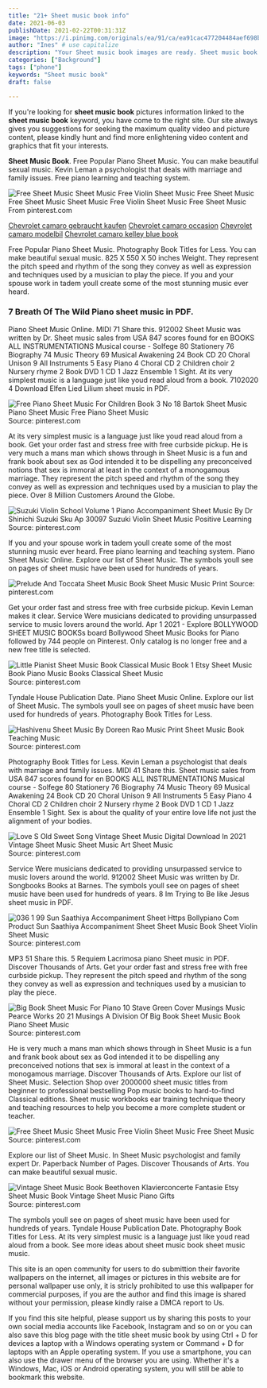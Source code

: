 ```yaml
---
title: "21+ Sheet music book info"
date: 2021-06-03
publishDate: 2021-02-22T00:31:31Z
image: "https://i.pinimg.com/originals/ea/91/ca/ea91cac477204484aef698b2a4175f99.jpg"
author: "Ines" # use capitalize
description: "Your Sheet music book images are ready. Sheet music book are a topic that is being searched for and liked by netizens today. You can Find and Download the Sheet music book files here. Find and Download all royalty-free images."
categories: ["Background"]
tags: ["phone"]
keywords: "Sheet music book"
draft: false

---
```


If you're looking for **sheet music book** pictures information linked to the **sheet music book** keyword, you have come to the right  site.  Our site always  gives you  suggestions  for seeking  the maximum  quality video and picture  content, please kindly hunt and find more enlightening video content and graphics  that fit your interests.

**Sheet Music Book**. Free Popular Piano Sheet Music. You can make beautiful sexual music. Kevin Leman a psychologist that deals with marriage and family issues. Free piano learning and teaching system.

![Free Sheet Music Sheet Music Free Violin Sheet Music Free Sheet Music](https://i.pinimg.com/originals/b4/06/54/b4065454aacf68aab4525e1353cda7fd.jpg "Free Sheet Music Sheet Music Free Violin Sheet Music Free Sheet Music")
Free Sheet Music Sheet Music Free Violin Sheet Music Free Sheet Music From pinterest.com

[Chevrolet camaro gebraucht kaufen](/chevrolet-camaro-gebraucht-kaufen/)
[Chevrolet camaro occasion](/chevrolet-camaro-occasion/)
[Chevrolet camaro modelbil](/chevrolet-camaro-modelbil/)
[Chevrolet camaro kelley blue book](/chevrolet-camaro-kelley-blue-book/)

Free Popular Piano Sheet Music. Photography Book Titles for Less. You can make beautiful sexual music. 825 X 550 X 50 inches Weight. They represent the pitch speed and rhythm of the song they convey as well as expression and techniques used by a musician to play the piece. If you and your spouse work in tadem youll create some of the most stunning music ever heard.

### 7 Breath Of The Wild Piano sheet music in PDF.

Piano Sheet Music Online. MIDI 71 Share this. 912002 Sheet Music was written by Dr. Sheet music sales from USA 847 scores found for en BOOKS ALL INSTRUMENTATIONS Musical course - Solfege 80 Stationery 76 Biography 74 Music Theory 69 Musical Awakening 24 Book CD 20 Choral Unison 9 All Instruments 5 Easy Piano 4 Choral CD 2 Children choir 2 Nursery rhyme 2 Book DVD 1 CD 1 Jazz Ensemble 1 Sight. At its very simplest music is a language just like youd read aloud from a book. 7102020 4 Download Elfen Lied Lilium sheet music in PDF.


![Free Piano Sheet Music For Children Book 3 No 18 Bartok Sheet Music Piano Sheet Music Free Piano Sheet Music](https://i.pinimg.com/originals/b9/b8/e4/b9b8e47736d4808960bb4e4e0a45166b.jpg "Free Piano Sheet Music For Children Book 3 No 18 Bartok Sheet Music Piano Sheet Music Free Piano Sheet Music")
Source: pinterest.com

At its very simplest music is a language just like youd read aloud from a book. Get your order fast and stress free with free curbside pickup. He is very much a mans man which shows through in Sheet Music is a fun and frank book about sex as God intended it to be dispelling any preconceived notions that sex is immoral at least in the context of a monogamous marriage. They represent the pitch speed and rhythm of the song they convey as well as expression and techniques used by a musician to play the piece. Over 8 Million Customers Around the Globe.

![Suzuki Violin School Volume 1 Piano Accompaniment Sheet Music By Dr Shinichi Suzuki Sku Ap 30097 Suzuki Violin Sheet Music Positive Learning](https://i.pinimg.com/originals/27/c8/b1/27c8b1ac74cff87785c5044a49613da3.jpg "Suzuki Violin School Volume 1 Piano Accompaniment Sheet Music By Dr Shinichi Suzuki Sku Ap 30097 Suzuki Violin Sheet Music Positive Learning")
Source: pinterest.com

If you and your spouse work in tadem youll create some of the most stunning music ever heard. Free piano learning and teaching system. Piano Sheet Music Online. Explore our list of Sheet Music. The symbols youll see on pages of sheet music have been used for hundreds of years.

![Prelude And Toccata Sheet Music Book Sheet Music Music Print](https://i.pinimg.com/originals/df/bb/c9/dfbbc9cb657a80e42127556a29986e1e.jpg "Prelude And Toccata Sheet Music Book Sheet Music Music Print")
Source: pinterest.com

Get your order fast and stress free with free curbside pickup. Kevin Leman makes it clear. Service Were musicians dedicated to providing unsurpassed service to music lovers around the world. Apr 1 2021 - Explore BOLLYWOOD SHEET MUSIC BOOKSs board Bollywood Sheet Music Books for Piano followed by 744 people on Pinterest. Only catalog is no longer free and a new free title is selected.

![Little Pianist Sheet Music Book Classical Music Book 1 Etsy Sheet Music Book Piano Music Books Classical Sheet Music](https://i.pinimg.com/originals/bc/e9/3a/bce93a8be6ccb68de99eae4e2c7a1801.jpg "Little Pianist Sheet Music Book Classical Music Book 1 Etsy Sheet Music Book Piano Music Books Classical Sheet Music")
Source: pinterest.com

Tyndale House Publication Date. Piano Sheet Music Online. Explore our list of Sheet Music. The symbols youll see on pages of sheet music have been used for hundreds of years. Photography Book Titles for Less.

![Hashivenu Sheet Music By Doreen Rao Music Print Sheet Music Book Teaching Music](https://i.pinimg.com/originals/31/b4/a0/31b4a0072490105c3b435982d9f092d8.jpg "Hashivenu Sheet Music By Doreen Rao Music Print Sheet Music Book Teaching Music")
Source: pinterest.com

Photography Book Titles for Less. Kevin Leman a psychologist that deals with marriage and family issues. MIDI 41 Share this. Sheet music sales from USA 847 scores found for en BOOKS ALL INSTRUMENTATIONS Musical course - Solfege 80 Stationery 76 Biography 74 Music Theory 69 Musical Awakening 24 Book CD 20 Choral Unison 9 All Instruments 5 Easy Piano 4 Choral CD 2 Children choir 2 Nursery rhyme 2 Book DVD 1 CD 1 Jazz Ensemble 1 Sight. Sex is about the quality of your entire love life not just the alignment of your bodies.

![Love S Old Sweet Song Vintage Sheet Music Digital Download In 2021 Vintage Sheet Music Sheet Music Art Sheet Music](https://i.pinimg.com/originals/66/73/4e/66734e311e3f3e2936f940b2205b1ae5.jpg "Love S Old Sweet Song Vintage Sheet Music Digital Download In 2021 Vintage Sheet Music Sheet Music Art Sheet Music")
Source: pinterest.com

Service Were musicians dedicated to providing unsurpassed service to music lovers around the world. 912002 Sheet Music was written by Dr. Songbooks Books at Barnes. The symbols youll see on pages of sheet music have been used for hundreds of years. 8 Im Trying to Be like Jesus sheet music in PDF.

![036 1 99 Sun Saathiya Accompaniment Sheet Https Bollypiano Com Product Sun Saathiya Accompaniment Sheet Sheet Music Book Sheet Violin Sheet Music](https://i.pinimg.com/originals/e5/78/7a/e5787ad90c6e4c912481d12196dd3d68.jpg "036 1 99 Sun Saathiya Accompaniment Sheet Https Bollypiano Com Product Sun Saathiya Accompaniment Sheet Sheet Music Book Sheet Violin Sheet Music")
Source: pinterest.com

MP3 51 Share this. 5 Requiem Lacrimosa piano Sheet music in PDF. Discover Thousands of Arts. Get your order fast and stress free with free curbside pickup. They represent the pitch speed and rhythm of the song they convey as well as expression and techniques used by a musician to play the piece.

![Big Book Sheet Music For Piano 10 Stave Green Cover Musings Music Pearce Works 20 21 Musings A Division Of Big Book Sheet Music Book Piano Sheet Music](https://i.pinimg.com/originals/42/7a/db/427adbe8468aef445258096294f02e90.png "Big Book Sheet Music For Piano 10 Stave Green Cover Musings Music Pearce Works 20 21 Musings A Division Of Big Book Sheet Music Book Piano Sheet Music")
Source: pinterest.com

He is very much a mans man which shows through in Sheet Music is a fun and frank book about sex as God intended it to be dispelling any preconceived notions that sex is immoral at least in the context of a monogamous marriage. Discover Thousands of Arts. Explore our list of Sheet Music. Selection Shop over 2000000 sheet music titles from beginner to professional bestselling Pop music books to hard-to-find Classical editions. Sheet music workbooks ear training technique theory and teaching resources to help you become a more complete student or teacher.

![Free Sheet Music Sheet Music Free Violin Sheet Music Free Sheet Music](https://i.pinimg.com/originals/b4/06/54/b4065454aacf68aab4525e1353cda7fd.jpg "Free Sheet Music Sheet Music Free Violin Sheet Music Free Sheet Music")
Source: pinterest.com

Explore our list of Sheet Music. In Sheet Music psychologist and family expert Dr. Paperback Number of Pages. Discover Thousands of Arts. You can make beautiful sexual music.

![Vintage Sheet Music Book Beethoven Klavierconcerte Fantasie Etsy Sheet Music Book Vintage Sheet Music Piano Gifts](https://i.pinimg.com/originals/ea/91/ca/ea91cac477204484aef698b2a4175f99.jpg "Vintage Sheet Music Book Beethoven Klavierconcerte Fantasie Etsy Sheet Music Book Vintage Sheet Music Piano Gifts")
Source: pinterest.com

The symbols youll see on pages of sheet music have been used for hundreds of years. Tyndale House Publication Date. Photography Book Titles for Less. At its very simplest music is a language just like youd read aloud from a book. See more ideas about sheet music book sheet music music.

This site is an open community for users to do submittion their favorite wallpapers on the internet, all images or pictures in this website are for personal wallpaper use only, it is stricly prohibited to use this wallpaper for commercial purposes, if you are the author and find this image is shared without your permission, please kindly raise a DMCA report to Us.

If you find this site helpful, please support us by sharing this posts to your own social media accounts like Facebook, Instagram and so on or you can also save this blog page with the title sheet music book by using Ctrl + D for devices a laptop with a Windows operating system or Command + D for laptops with an Apple operating system. If you use a smartphone, you can also use the drawer menu of the browser you are using. Whether it's a Windows, Mac, iOS or Android operating system, you will still be able to bookmark this website.
